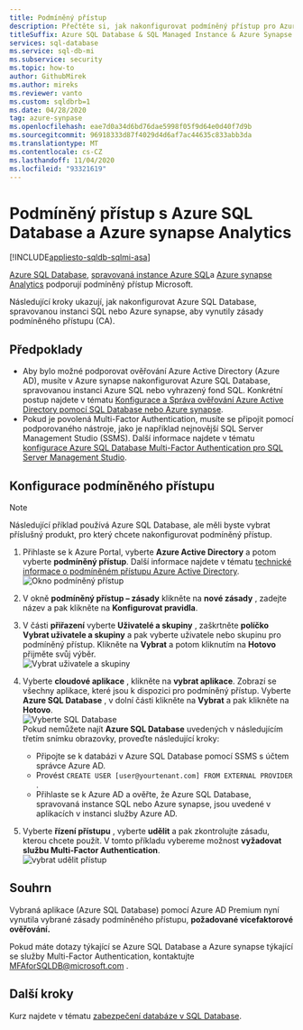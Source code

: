 ```yaml
---
title: Podmíněný přístup
description: Přečtěte si, jak nakonfigurovat podmíněný přístup pro Azure SQL Database, Azure SQL Managed instance a Azure synapse Analytics.
titleSuffix: Azure SQL Database & SQL Managed Instance & Azure Synapse Analytics
services: sql-database
ms.service: sql-db-mi
ms.subservice: security
ms.topic: how-to
author: GithubMirek
ms.author: mireks
ms.reviewer: vanto
ms.custom: sqldbrb=1
ms.date: 04/28/2020
tag: azure-synpase
ms.openlocfilehash: eae7d0a34d6bd76dae5998f05f9d64e0d40f7d9b
ms.sourcegitcommit: 96918333d87f4029d4d6af7ac44635c833abb3da
ms.translationtype: MT
ms.contentlocale: cs-CZ
ms.lasthandoff: 11/04/2020
ms.locfileid: "93321619"
---
```

# <a name="conditional-access-with-azure-sql-database-and-azure-synapse-analytics"></a>Podmíněný přístup s Azure SQL Database a Azure synapse Analytics

[!INCLUDE[appliesto-sqldb-sqlmi-asa](../includes/appliesto-sqldb-sqlmi-asa.md)]

[Azure SQL Database](sql-database-paas-overview.md), [spravovaná instance Azure SQL](../managed-instance/sql-managed-instance-paas-overview.md)a [Azure synapse Analytics](../../synapse-analytics/sql-data-warehouse/sql-data-warehouse-overview-what-is.md) podporují podmíněný přístup Microsoft.

Následující kroky ukazují, jak nakonfigurovat Azure SQL Database, spravovanou instanci SQL nebo Azure synapse, aby vynutily zásady podmíněného přístupu (CA).  

## <a name="prerequisites"></a>Předpoklady

- Aby bylo možné podporovat ověřování Azure Active Directory (Azure AD), musíte v Azure synapse nakonfigurovat Azure SQL Database, spravovanou instanci Azure SQL nebo vyhrazený fond SQL. Konkrétní postup najdete v tématu [Konfigurace a Správa ověřování Azure Active Directory pomocí SQL Database nebo Azure synapse](authentication-aad-configure.md).  
- Pokud je povolená Multi-Factor Authentication, musíte se připojit pomocí podporovaného nástroje, jako je například nejnovější SQL Server Management Studio (SSMS). Další informace najdete v tématu [konfigurace Azure SQL Database Multi-Factor Authentication pro SQL Server Management Studio](authentication-mfa-ssms-configure.md).  

## <a name="configure-conditional-access"></a>Konfigurace podmíněného přístupu

> [!NOTE]
> Následující příklad používá Azure SQL Database, ale měli byste vybrat příslušný produkt, pro který chcete nakonfigurovat podmíněný přístup.

1. Přihlaste se k Azure Portal, vyberte **Azure Active Directory** a potom vyberte **podmíněný přístup**. Další informace najdete v tématu [technické informace o podmíněném přístupu Azure Active Directory](../../active-directory/conditional-access/concept-conditional-access-conditions.md).  
   ![Okno podmíněný přístup](./media/conditional-access-configure/conditional-access-blade.png)

2. V okně **podmíněný přístup – zásady** klikněte na **nové zásady** , zadejte název a pak klikněte na **Konfigurovat pravidla**.  
3. V části **přiřazení** vyberte **Uživatelé a skupiny** , zaškrtněte **políčko Vybrat uživatele a skupiny** a pak vyberte uživatele nebo skupinu pro podmíněný přístup. Klikněte na **Vybrat** a potom kliknutím na **Hotovo** přijměte svůj výběr.  
   ![Vybrat uživatele a skupiny](./media/conditional-access-configure/select-users-and-groups.png)  

4. Vyberte **cloudové aplikace** , klikněte na **vybrat aplikace**. Zobrazí se všechny aplikace, které jsou k dispozici pro podmíněný přístup. Vyberte **Azure SQL Database** , v dolní části klikněte na **Vybrat** a pak klikněte na **Hotovo**.  
   ![Vyberte SQL Database](./media/conditional-access-configure/select-sql-database.png)  
   Pokud nemůžete najít **Azure SQL Database** uvedených v následujícím třetím snímku obrazovky, proveďte následující kroky:
   - Připojte se k databázi v Azure SQL Database pomocí SSMS s účtem správce Azure AD.  
   - Provést `CREATE USER [user@yourtenant.com] FROM EXTERNAL PROVIDER` .  
   - Přihlaste se k Azure AD a ověřte, že Azure SQL Database, spravovaná instance SQL nebo Azure synapse, jsou uvedené v aplikacích v instanci služby Azure AD.  

5. Vyberte **řízení přístupu** , vyberte **udělit** a pak zkontrolujte zásadu, kterou chcete použít. V tomto příkladu vybereme možnost **vyžadovat službu Multi-Factor Authentication**.  
   ![vybrat udělit přístup](./media/conditional-access-configure/grant-access.png)  

## <a name="summary"></a>Souhrn

Vybraná aplikace (Azure SQL Database) pomocí Azure AD Premium nyní vynutila vybrané zásady podmíněného přístupu, **požadované vícefaktorové ověřování.**

Pokud máte dotazy týkající se Azure SQL Database a Azure synapse týkající se služby Multi-Factor Authentication, kontaktujte <MFAforSQLDB@microsoft.com> .  

## <a name="next-steps"></a>Další kroky  

Kurz najdete v tématu [zabezpečení databáze v SQL Database](secure-database-tutorial.md).